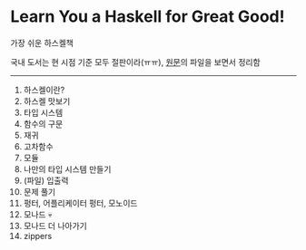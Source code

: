 # Learn You a Haskell for Great Good!

가장 쉬운 하스켈책

국내 도서는 현 시점 기준 모두 절판이라(ㅠㅠ), [원문](http://learnyouahaskell.com/chapters)의 파일을 보면서 정리함

---

1. 하스켈이란?
2. 하스켈 맛보기
3. 타입 시스템
4. 함수의 구문
5. 재귀
6. 고차함수
7. 모듈
8. 나만의 타입 시스템 만들기
9. (파일) 입출력
10. 문제 풀기
11. 펑터, 어플리케이터 펑터, 모노이드
12. 모나드 💀
13. 모나드 더 나아가기
14. zippers

